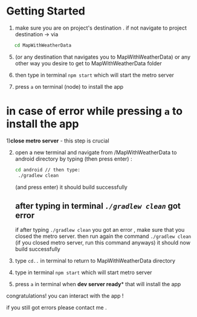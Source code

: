 # Getting Started
1) make sure you are on project's destination . if not navigate to project destination -> via
   
 ```bash
    cd MapWithWeatherData
```
5)  (or any destination that navigates you to MapWithWeatherData) or any other way you desire to get to MapWithWeatherData folder

6) then type in terminal ```npm start``` which will start the metro server
7) press  ```a``` on terminal (node) to install the app

# in case of error while pressing `a` to install the app

1)**close metro server** - this step is crucial

2) open a new terminal and navigate from /MapWithWeatherData to android directory by typing (then press enter) :  
 
   ```bash
   cd android // then type:
    ./gradlew clean
   ```
   (and press enter) it should  build successfully
   
   ## after typing in terminal *`./gradlew clean`* got error
   
   if after typing  ```./gradlew clean``` you got an error , make sure that you closed the metro server. 
   then run again the command ```./gradlew clean``` (if you closed metro server, run this command anyways) it should now build successfully

4) type ```cd..``` in terminal to return to MapWithWeatherData directory
5) type in terminal ```npm start``` which will start metro server
6) press ```a``` in terminal when **dev server ready*** that will install the app 

congratulations! you can interact with the app !

if you still got errors please contact me . 

